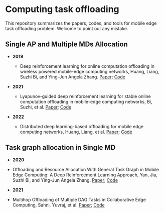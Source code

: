 # Computing task offloading
This repository summarizes the papers, codes, and tools for mobile edge task offloading problem. Welcome to point out any mistake.

## Single AP and Multiple MDs Allocation
- **2019**
  - Deep reinforcement learning for online computation offloading in wireless powered mobile-edge computing networks, Huang, Liang, Suzhi Bi, and Ying-Jun Angela Zhang. [Paper](https://ieeexplore.ieee.org/abstract/document/8771176/); [Code](https://github.com/Mpetof/MECN/tree/main/DROO)

- **2021**
  - Lyapunov-guided deep reinforcement learning for stable online computation offloading in mobile-edge computing networks, Bi, Suzhi, et al. [Paper](https://ieeexplore.ieee.org/abstract/document/9449944/); [Code](https://github.com/Mpetof/MECN/tree/main/LyDROO)

- **2022**
  - Distributed deep learning-based offloading for mobile edge computing networks, Huang, Liang, et al. [Paper](https://link.springer.com/article/10.1007/s11036-018-1177-x); [Code](https://github.com/Mpetof/MECN/tree/main/DDLO)

## Task graph allocation in Single MD
- **2020**
- Offloading and Resource Allocation With General Task Graph in Mobile Edge Computing: A Deep Reinforcement Learning Approach, Yan, Jia, Suzhi Bi, and Ying-Jun Angela Zhang. [Paper](https://ieeexplore.ieee.org/abstract/document/9093962/); [Code](https://github.com/yourusername/repositoryname/tree/main/GeneralTaskGraph)

- **2021**
- Multihop Offloading of Multiple DAG Tasks in Collaborative Edge Computing, Sahni, Yuvraj, et al. [Paper](https://ieeexplore.ieee.org/abstract/document/9223724/); [Code](https://github.com/yourusername/repositoryname/tree/main/MultihopOffloading)
